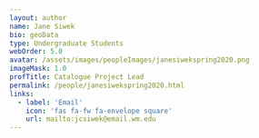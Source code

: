 ```yaml
---
layout: author
name: Jane Siwek
bio: geoData
type: Undergraduate Students
webOrder: 5.0
avatar: /assets/images/peopleImages/janesiwekspring2020.png
imageMask: 1.0
profTitle: Catalogue Project Lead
permalink: /people/janesiwekspring2020.html 
links:
  - label: 'Email'
    icon: 'fas fa-fw fa-envelope square'
    url: mailto:jcsiwek@email.wm.edu
---
```

